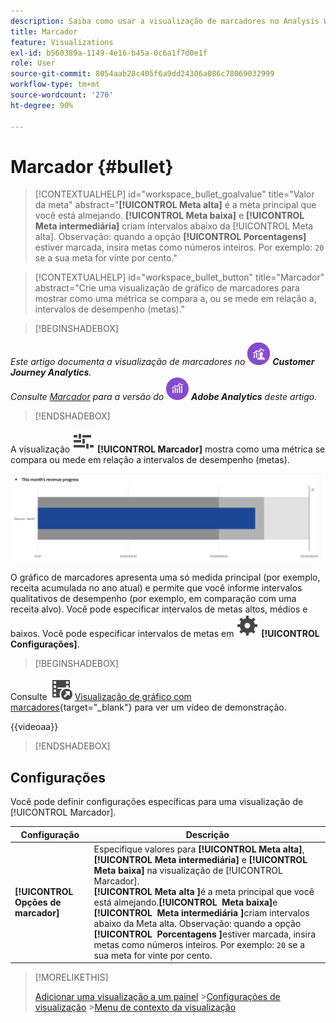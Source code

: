 ```yaml
---
description: Saiba como usar a visualização de marcadores no Analysis Workspace. A visualização de marcadores permite que você compare ou meça em relação a outros intervalos de desempenho (metas).
title: Marcador
feature: Visualizations
exl-id: b560389a-1149-4e16-b45a-0c6a1f7d0e1f
role: User
source-git-commit: 8054aab28c405f6a9dd24306a086c78069032999
workflow-type: tm+mt
source-wordcount: '270'
ht-degree: 90%

---
```


# Marcador {#bullet}

<!-- markdownlint-disable MD034 -->

>[!CONTEXTUALHELP]
>id="workspace_bullet_goalvalue"
>title="Valor da meta"
>abstract="**[!UICONTROL Meta alta]** é a meta principal que você está almejando. **[!UICONTROL Meta baixa]** e **[!UICONTROL Meta intermediária]** criam intervalos abaixo da [!UICONTROL Meta alta]. Observação: quando a opção **[!UICONTROL Porcentagens]** estiver marcada, insira metas como números inteiros. Por exemplo: `20` se a sua meta for vinte por cento."

<!-- markdownlint-enable MD034 -->

<!-- markdownlint-disable MD034 -->

>[!CONTEXTUALHELP]
>id="workspace_bullet_button"
>title="Marcador"
>abstract="Crie uma visualização de gráfico de marcadores para mostrar como uma métrica se compara a, ou se mede em relação a, intervalos de desempenho (metas)."

<!-- markdownlint-enable MD034 -->

>[!BEGINSHADEBOX]

_Este artigo documenta a visualização de marcadores no_ ![CustomerJourneyAnalytics](/help/assets/icons/CustomerJourneyAnalytics.svg) _&#x200B;**Customer Journey Analytics**._<br/>_Consulte [Marcador](https://experienceleague.adobe.com/pt-br/docs/analytics/analyze/analysis-workspace/visualizations/bullet-graph) para a versão do_ ![AdobeAnalytics](/help/assets/icons/AdobeAnalytics.svg) _&#x200B;**Adobe Analytics** deste artigo._

>[!ENDSHADEBOX]

A visualização ![GraphBullet](/help/assets/icons/GraphBullet.svg) **[!UICONTROL Marcador]** mostra como uma métrica se compara ou mede em relação a intervalos de desempenho (metas).

![Visualização de gráfico de marcadores](assets/bullet.png)

O gráfico de marcadores apresenta uma só medida principal (por exemplo, receita acumulada no ano atual) e permite que você informe intervalos qualitativos de desempenho (por exemplo, em comparação com uma receita alvo). Você pode especificar intervalos de metas altos, médios e baixos. Você pode especificar intervalos de metas em ![Configuração](/help/assets/icons/Setting.svg) **[!UICONTROL Configurações]**.

>[!BEGINSHADEBOX]

Consulte ![VideoCheckedOut](/help/assets/icons/VideoCheckedOut.svg) [Visualização de gráfico com marcadores](https://video.tv.adobe.com/v/30760/?quality=12/?quality=12&learn=on&captions=por_br){target="_blank"} para ver um vídeo de demonstração.

{{videoaa}}

>[!ENDSHADEBOX]


## Configurações 

Você pode definir configurações específicas para uma visualização de [!UICONTROL Marcador].

| Configuração | Descrição |
|---|---|
| **[!UICONTROL Opções de marcador]** | Especifique valores para **[!UICONTROL Meta alta]**, **[!UICONTROL Meta intermediária]** e **[!UICONTROL Meta baixa]** na visualização de [!UICONTROL Marcador]. <br/>**[!UICONTROL Meta alta &#x200B;]**&#x200B;é a meta principal que você está almejando.**[!UICONTROL &#x200B; Meta baixa &#x200B;]**&#x200B;e&#x200B;**[!UICONTROL &#x200B; Meta intermediária &#x200B;]**&#x200B;criam intervalos abaixo da Meta alta. Observação: quando a opção&#x200B;**[!UICONTROL &#x200B; Porcentagens &#x200B;]**&#x200B;estiver marcada, insira metas como números inteiros. Por exemplo: `20` se a sua meta for vinte por cento. |

>[!MORELIKETHIS]
>
>[Adicionar uma visualização a um painel](/help/analysis-workspace/visualizations/freeform-analysis-visualizations.md#add-visualizations-to-a-panel)
>&#x200B;>[Configurações de visualização](/help/analysis-workspace/visualizations/freeform-analysis-visualizations.md#settings)
>&#x200B;>[Menu de contexto da visualização](/help/analysis-workspace/visualizations/freeform-analysis-visualizations.md#context-menu)
>


